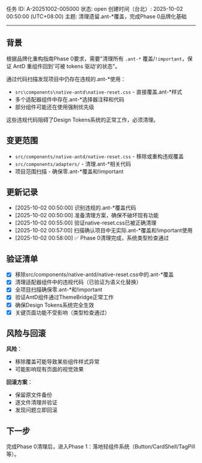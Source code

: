 任务 ID: A-20251002-005000
状态: open
创建时间（台北）: 2025-10-02 00:50:00 (UTC+08:00)
主题: 清理遗留.ant-*覆盖，完成Phase 0品牌化基础

---

## 背景

根据品牌化重构指南Phase 0要求，需要"清理所有 `.ant-*` 覆盖/`!important`，保证 AntD 重组件回到'可被 tokens 驱动'的状态"。

通过代码扫描发现项目中仍存在违规的.ant-*使用：
- `src\components\native-antd\native-reset.css` - 直接覆盖.ant-*样式
- 多个适配器组件中存在.ant-*选择器注释和代码
- 部分组件可能还在使用强制优先级

这些违规代码阻碍了Design Tokens系统的正常工作，必须清理。

## 变更范围

- `src/components/native-antd/native-reset.css` - 移除或重构违规覆盖
- `src/components/adapters/` - 清理.ant-*相关代码
- 项目范围扫描 - 确保零.ant-*覆盖和!important

## 更新记录

- [2025-10-02 00:50:00] 识别违规的.ant-*覆盖代码
- [2025-10-02 00:50:00] 准备清理方案，确保不破坏现有功能
- [2025-10-02 00:55:00] 验证native-reset.css已被正确清理
- [2025-10-02 00:57:00] 扫描确认项目中无实际.ant-*覆盖和!important使用
- [2025-10-02 00:58:00] ✅ Phase 0清理完成，系统类型检查通过

## 验证清单

- [x] 移除src/components/native-antd/native-reset.css中的.ant-*覆盖
- [x] 清理适配器组件中的违规代码（已验证为语义化替换）
- [x] 全项目扫描确保零.ant-*和!important
- [x] 验证AntD组件通过ThemeBridge正常工作
- [x] 确保Design Tokens系统完全生效
- [x] 关键页面功能不受影响（类型检查通过）

## 风险与回滚

**风险**：
- 移除覆盖可能导致某些组件样式异常
- 可能影响现有页面的视觉效果

**回滚方案**：
- 保留原文件备份
- 逐文件清理并验证
- 发现问题立即回滚

## 下一步

完成Phase 0清理后，进入Phase 1：落地轻组件系统（Button/CardShell/TagPill等）。
